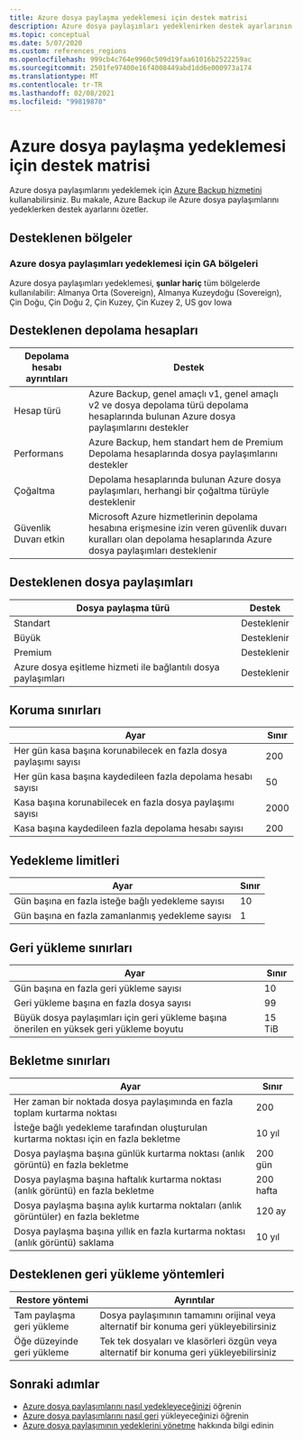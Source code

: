 ```yaml
---
title: Azure dosya paylaşma yedeklemesi için destek matrisi
description: Azure dosya paylaşımları yedeklenirken destek ayarlarının ve sınırlamaların özetini sağlar.
ms.topic: conceptual
ms.date: 5/07/2020
ms.custom: references_regions
ms.openlocfilehash: 999cb4c764e9960c509d19faa61016b2522259ac
ms.sourcegitcommit: 2501fe97400e16f4008449abd1dd6e000973a174
ms.translationtype: MT
ms.contentlocale: tr-TR
ms.lasthandoff: 02/08/2021
ms.locfileid: "99819870"
---
```

# <a name="support-matrix-for-azure-file-share-backup"></a>Azure dosya paylaşma yedeklemesi için destek matrisi

Azure dosya paylaşımlarını yedeklemek için [Azure Backup hizmetini](./backup-overview.md) kullanabilirsiniz. Bu makale, Azure Backup ile Azure dosya paylaşımlarını yedeklerken destek ayarlarını özetler.

## <a name="supported-regions"></a>Desteklenen bölgeler

### <a name="ga-regions-for-azure-file-shares-backup"></a>Azure dosya paylaşımları yedeklemesi için GA bölgeleri

Azure dosya paylaşımları yedeklemesi, **şunlar hariç** tüm bölgelerde kullanılabilir: Almanya Orta (Sovereign), Almanya Kuzeydoğu (Sovereign), Çin Doğu, Çin Doğu 2, Çin Kuzey, Çin Kuzey 2, US gov Iowa

## <a name="supported-storage-accounts"></a>Desteklenen depolama hesapları

| Depolama hesabı ayrıntıları | Destek                                                      |
| ------------------------ | ------------------------------------------------------------ |
| Hesap türü            | Azure Backup, genel amaçlı v1, genel amaçlı v2 ve dosya depolama türü depolama hesaplarında bulunan Azure dosya paylaşımlarını destekler |
| Performans              | Azure Backup, hem standart hem de Premium Depolama hesaplarında dosya paylaşımlarını destekler |
| Çoğaltma              | Depolama hesaplarında bulunan Azure dosya paylaşımları, herhangi bir çoğaltma türüyle desteklenir |
| Güvenlik Duvarı etkin         | Microsoft Azure hizmetlerinin depolama hesabına erişmesine izin veren güvenlik duvarı kuralları olan depolama hesaplarında Azure dosya paylaşımları desteklenir|

## <a name="supported-file-shares"></a>Desteklenen dosya paylaşımları

| Dosya paylaşma türü                                   | Destek   |
| -------------------------------------------------- | --------- |
| Standart                                           | Desteklenir |
| Büyük                                              | Desteklenir |
| Premium                                            | Desteklenir |
| Azure dosya eşitleme hizmeti ile bağlantılı dosya paylaşımları | Desteklenir |

## <a name="protection-limits"></a>Koruma sınırları

| Ayar                                                      | Sınır |
| ------------------------------------------------------------ | ----- |
| Her gün kasa başına korunabilecek en fazla dosya paylaşımı sayısı| 200   |
| Her gün kasa başına kaydedileen fazla depolama hesabı sayısı | 50    |
| Kasa başına korunabilecek en fazla dosya paylaşımı sayısı | 2000   |
| Kasa başına kaydedileen fazla depolama hesabı sayısı | 200   |

## <a name="backup-limits"></a>Yedekleme limitleri

| Ayar                                      | Sınır |
| -------------------------------------------- | ----- |
| Gün başına en fazla isteğe bağlı yedekleme sayısı | 10   |
| Gün başına en fazla zamanlanmış yedekleme sayısı | 1     |

## <a name="restore-limits"></a>Geri yükleme sınırları

| Ayar                                                      | Sınır   |
| ------------------------------------------------------------ | ------- |
| Gün başına en fazla geri yükleme sayısı                           | 10      |
| Geri yükleme başına en fazla dosya sayısı                         | 99      |
| Büyük dosya paylaşımları için geri yükleme başına önerilen en yüksek geri yükleme boyutu | 15 TiB |

## <a name="retention-limits"></a>Bekletme sınırları

| Ayar                                                      | Sınır    |
| ------------------------------------------------------------ | -------- |
| Her zaman bir noktada dosya paylaşımında en fazla toplam kurtarma noktası | 200      |
| İsteğe bağlı yedekleme tarafından oluşturulan kurtarma noktası için en fazla bekletme | 10 yıl |
| Dosya paylaşma başına günlük kurtarma noktası (anlık görüntü) en fazla bekletme| 200 gün |
| Dosya paylaşma başına haftalık kurtarma noktası (anlık görüntü) en fazla bekletme | 200 hafta |
| Dosya paylaşma başına aylık kurtarma noktaları (anlık görüntüler) en fazla bekletme | 120 ay |
| Dosya paylaşma başına yıllık en fazla kurtarma noktası (anlık görüntü) saklama | 10 yıl |

## <a name="supported-restore-methods"></a>Desteklenen geri yükleme yöntemleri

| Restore yöntemi     | Ayrıntılar                                                      |
| ------------------ | ------------------------------------------------------------ |
| Tam paylaşma geri yükleme | Dosya paylaşımının tamamını orijinal veya alternatif bir konuma geri yükleyebilirsiniz |
| Öğe düzeyinde geri yükleme | Tek tek dosyaları ve klasörleri özgün veya alternatif bir konuma geri yükleyebilirsiniz |

## <a name="next-steps"></a>Sonraki adımlar

* [Azure dosya paylaşımlarını nasıl yedekleyeceğinizi](backup-afs.md) öğrenin
* [Azure dosya paylaşımlarını nasıl geri](restore-afs.md) yükleyeceğinizi öğrenin
* [Azure dosya paylaşımının yedeklerini yönetme](manage-afs-backup.md) hakkında bilgi edinin
